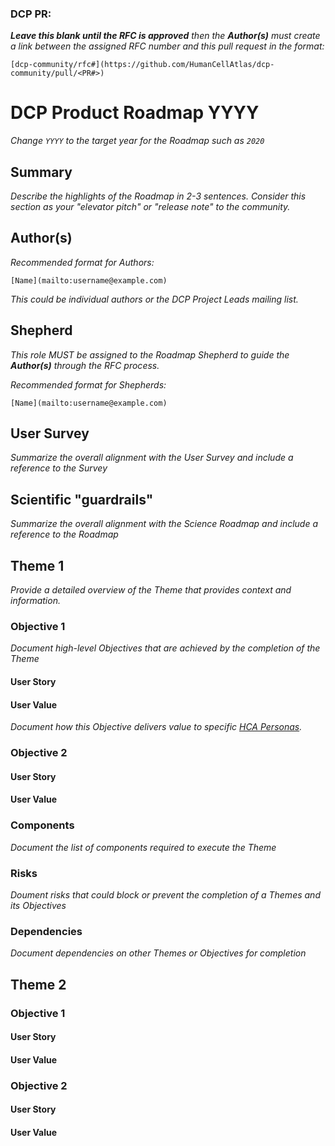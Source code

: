 ### DCP PR:

***Leave this blank until the RFC is approved** then the **Author(s)** must create a link between the assigned RFC number and this pull request in the format:*

`[dcp-community/rfc#](https://github.com/HumanCellAtlas/dcp-community/pull/<PR#>)`

# DCP Product Roadmap YYYY

*Change `YYYY` to the target year for the Roadmap such as `2020`*

## Summary

*Describe the highlights of the Roadmap in 2-3 sentences. Consider this section as your "elevator pitch" or "release note" to the community.*

## Author(s)

*Recommended format for Authors:*

 `[Name](mailto:username@example.com)`

*This could be individual authors or the DCP Project Leads mailing list.*

## Shepherd
*This role MUST be assigned to the Roadmap Shepherd to guide the **Author(s)** through the RFC process.*

*Recommended format for Shepherds:*

 `[Name](mailto:username@example.com)`

## User Survey

*Summarize the overall alignment with the User Survey and include a reference to the Survey*

## Scientific "guardrails"

*Summarize the overall alignment with the Science Roadmap and include a reference to the Roadmap*

## Theme 1

*Provide a detailed overview of the Theme that provides context and information.*

### Objective 1

*Document high-level Objectives that are achieved by the completion of the Theme*

#### User Story
#### User Value

*Document how this Objective delivers value to specific [HCA Personas](https://docs.google.com/presentation/d/1bsu8q9CzRXv3Y8c1p8NENi3p8KlxC4scp2tJkHO3Jeo/edit#slide=id.g3cf4e46e8f_0_38).*

### Objective 2
#### User Story
#### User Value

### Components

*Document the list of components required to execute the Theme*

### Risks

*Doument risks that could block or prevent the completion of a Themes and its Objectives*

### Dependencies

*Document dependencies on other Themes or Objectives for completion*

## Theme 2
### Objective 1
#### User Story
#### User Value
### Objective 2
#### User Story
#### User Value